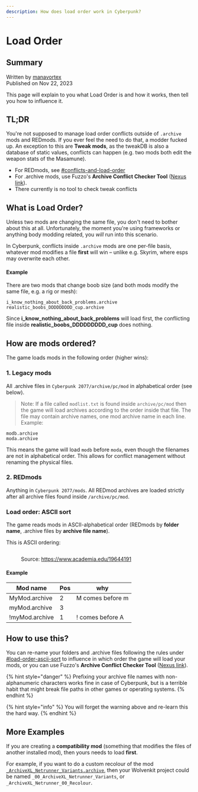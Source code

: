 ```yaml
---
description: How does load order work in Cyberpunk?
---
```


# Load Order

## Summary

Written by [manavortex](http://127.0.0.1:5000/u/NfZBoxGegfUqB33J9HXuCs6PVaC3 "mention")\
Published on Nov 22, 2023

This page will explain to you what Load Order is and how it works, then tell you how to influence it.

## TL;DR

You're not supposed to manage load order conflicts outside of `.archive` mods and REDmods. If you ever feel the need to do that, a modder fucked up.
An exception to this are **Tweak mods**, as the tweakDB is also a database of static values, conflicts can happen (e.g. two mods both edit the weapon stats of the Masamune).

* For REDmods, see [#conflicts-and-load-order](redmod/usage.md#conflicts-and-load-order "mention")
* For .archive mods, use Fuzzo's **Archive Conflict Checker Tool** ([Nexus link](https://www.nexusmods.com/cyberpunk2077/mods/11126)).
* There currently is no tool to check tweak conflicts

## What is Load Order?

Unless two mods are changing the same file, you don't need to bother about this at all. Unfortunately, the moment you're using frameworks or anything body modding related, you _will_ run into this scenario.&#x20;

In Cyberpunk, conflicts inside `.archive` mods are one per-file basis, whatever mod modifies a file **first** will win – unlike e.g. Skyrim, where esps may overwrite each other.

#### Example

There are two mods that change boob size (and both mods modify the same file, e.g. a rig or mesh):

```
i_know_nothing_about_back_problems.archive
realistic_boobs_DDDDDDDDD_cup.archive
```

Since **i\_know\_nothing\_about\_back\_problems** will load first, the conflicting file inside **realistic\_boobs\_DDDDDDDDD\_cup** does nothing.

## How are mods ordered?

The game loads mods in the following order (higher wins):

### 1. Legacy mods

All .archive files in `Cyberpunk 2077/archive/pc/mod` in alphabetical order (see below).

> Note: If a file called `modlist.txt` is found inside `archive/pc/mod` then the game will load archives according to the order inside that file. The file may contain archive names, one mod archive name in each line. Example:

```
modb.archive
moda.archive
```

This means the game will load `modb` before `moda`, even though the filenames are not in alphabetical order. This allows for conflict management without renaming the physical files.

### 2. REDmods

Anything in `Cyberpunk 2077/mods`. All REDmod archives are loaded strictly after all archive files found inside `/archive/pc/mod`.

### Load order: ASCII sort

The game reads mods in ASCII-alphabetical order (REDmods by **folder name**, .archive files by **archive file name**).

This is ASCII ordering:

<figure><img src="https://files.gitbook.com/v0/b/gitbook-x-prod.appspot.com/o/spaces%2F-MP_ozZVx2gRZUPXkd4r%2Fuploads%2FJ7IAaw7SEdYkWNCWeT4V%2Fimage.png?alt=media&#x26;token=acfd4e9c-7c2c-4a11-89fc-6bbef5211eec" alt=""><figcaption><p>Source: <a href="https://www.academia.edu/19644191">https://www.academia.edu/19644191</a></p></figcaption></figure>

#### Example

| Mod name       | Pos | why               |
| -------------- | --- | ----------------- |
| MyMod.archive  | 2   | M comes before m  |
| myMod.archive  | 3   |                   |
| !myMod.archive | 1   | ! comes before A  |

## How to use this?

You can re-name your folders and .archive files following the rules under [#load-order-ascii-sort](load-order.md#load-order-ascii-sort "mention") to influence in which order the game will load your mods, or you can use Fuzzo's **Archive Conflict Checker Tool** ([Nexus link](https://www.nexusmods.com/cyberpunk2077/mods/11126)).

{% hint style="danger" %}
Prefixing your archive file names with non-alphanumeric characters works fine in case of Cyberpunk, but is a terrible habit that might break file paths in other games or operating systems.
{% endhint %}

{% hint style="info" %}
You will forget the warning above and re-learn this the hard way.
{% endhint %}

## More Examples

If you are creating a **compatibility mod** (something that modifies the files of another installed mod), then yours needs to load **first**.

For example, if you want to do a custom recolour of the mod [`_ArchiveXL_Netrunner_Variants.archive`](../../for-mod-creators/modding-guides/items-equipment/recolours-and-refits/), then your Wolvenkit project could be named `_00_ArchiveXL_Netrunner_Variants`, or `_ArchiveXL_Netrunner_00_Recolour`.
